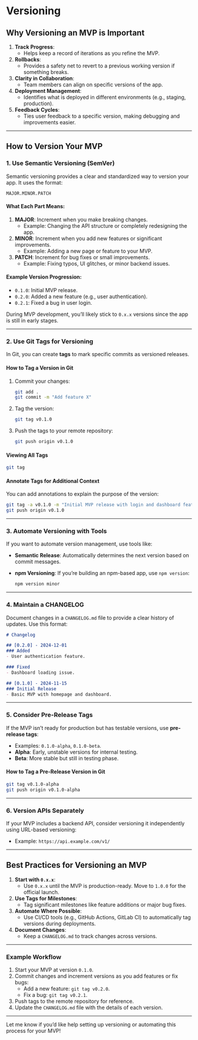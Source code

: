 # Versioning

## **Why Versioning an MVP is Important**

1. **Track Progress**:
   - Helps keep a record of iterations as you refine the MVP.
2. **Rollbacks**:
   - Provides a safety net to revert to a previous working version if something breaks.
3. **Clarity in Collaboration**:
   - Team members can align on specific versions of the app.
4. **Deployment Management**:
   - Identifies what is deployed in different environments (e.g., staging, production).
5. **Feedback Cycles**:
   - Ties user feedback to a specific version, making debugging and improvements easier.

---

## **How to Version Your MVP**

### **1. Use Semantic Versioning (SemVer)**

Semantic versioning provides a clear and standardized way to version your app. It uses the format:

```plaintext
MAJOR.MINOR.PATCH
```

#### **What Each Part Means:**

1. **MAJOR**: Increment when you make breaking changes.
   - Example: Changing the API structure or completely redesigning the app.
2. **MINOR**: Increment when you add new features or significant improvements.
   - Example: Adding a new page or feature to your MVP.
3. **PATCH**: Increment for bug fixes or small improvements.
   - Example: Fixing typos, UI glitches, or minor backend issues.

#### **Example Version Progression:**

- `0.1.0`: Initial MVP release.
- `0.2.0`: Added a new feature (e.g., user authentication).
- `0.2.1`: Fixed a bug in user login.

During MVP development, you’ll likely stick to `0.x.x` versions since the app is still in early stages.

---

### **2. Use Git Tags for Versioning**

In Git, you can create **tags** to mark specific commits as versioned releases.

#### **How to Tag a Version in Git**

1. Commit your changes:

   ```bash
   git add .
   git commit -m "Add feature X"
   ```

2. Tag the version:

   ```bash
   git tag v0.1.0
   ```

3. Push the tags to your remote repository:

   ```bash
   git push origin v0.1.0
   ```

#### **Viewing All Tags**

```bash
git tag
```

#### **Annotate Tags for Additional Context**

You can add annotations to explain the purpose of the version:

```bash
git tag -a v0.1.0 -m "Initial MVP release with login and dashboard features"
git push origin v0.1.0
```

---

### **3. Automate Versioning with Tools**

If you want to automate version management, use tools like:

- **Semantic Release**: Automatically determines the next version based on commit messages.
- **npm Versioning**: If you’re building an npm-based app, use `npm version`:

  ```bash
  npm version minor
  ```

---

### **4. Maintain a CHANGELOG**

Document changes in a `CHANGELOG.md` file to provide a clear history of updates. Use this format:

```markdown
# Changelog

## [0.2.0] - 2024-12-01
### Added
- User authentication feature.

### Fixed
- Dashboard loading issue.

## [0.1.0] - 2024-11-15
### Initial Release
- Basic MVP with homepage and dashboard.
```

---

### **5. Consider Pre-Release Tags**

If the MVP isn’t ready for production but has testable versions, use **pre-release tags**:

- Examples: `0.1.0-alpha`, `0.1.0-beta`.
- **Alpha**: Early, unstable versions for internal testing.
- **Beta**: More stable but still in testing phase.

#### **How to Tag a Pre-Release Version in Git**

```bash
git tag v0.1.0-alpha
git push origin v0.1.0-alpha
```

---

### **6. Version APIs Separately**

If your MVP includes a backend API, consider versioning it independently using URL-based versioning:

- Example: `https://api.example.com/v1/`

---

## **Best Practices for Versioning an MVP**

1. **Start with `0.x.x`**:
   - Use `0.x.x` until the MVP is production-ready. Move to `1.0.0` for the official launch.
2. **Use Tags for Milestones**:
   - Tag significant milestones like feature additions or major bug fixes.
3. **Automate Where Possible**:
   - Use CI/CD tools (e.g., GitHub Actions, GitLab CI) to automatically tag versions during deployments.
4. **Document Changes**:
   - Keep a `CHANGELOG.md` to track changes across versions.

---

### **Example Workflow**

1. Start your MVP at version `0.1.0`.
2. Commit changes and increment versions as you add features or fix bugs:
   - Add a new feature: `git tag v0.2.0`.
   - Fix a bug: `git tag v0.2.1`.
3. Push tags to the remote repository for reference.
4. Update the `CHANGELOG.md` file with the details of each version.

---

Let me know if you’d like help setting up versioning or automating this process for your MVP!
